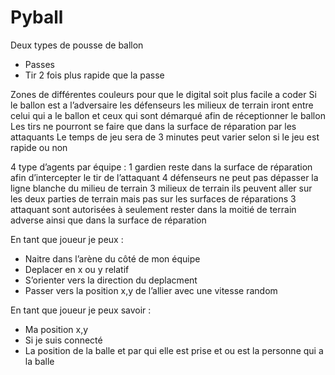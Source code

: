 # Pyball

Deux types de pousse de ballon 
- Passes 
- Tir 2 fois plus rapide que la passe

Zones de différentes couleurs pour que le digital soit plus facile a coder
Si le ballon est a l’adversaire les défenseurs les milieux de terrain iront entre celui qui a le ballon et ceux qui sont démarqué afin de réceptionner le ballon
Les tirs ne pourront se faire que dans la surface de réparation par les attaquants 
Le temps de jeu sera de 3 minutes peut varier selon si le jeu est rapide ou non 

4 type d’agents par équipe :
1 gardien reste dans la surface de réparation afin d’intercepter le tir de l’attaquant
4 défenseurs ne peut pas dépasser la ligne blanche du milieu de terrain 
3 milieux de terrain ils peuvent aller sur les deux parties de terrain mais pas sur les surfaces de réparations
3 attaquant sont autorisées à seulement rester dans la moitié de terrain adverse ainsi que dans la surface de réparation 

En tant que joueur je peux :
- Naitre dans l’arène du côté de mon équipe
- Deplacer en x ou y relatif 
- S’orienter vers la direction du deplacment  
- Passer vers la position x,y de l’allier avec une vitesse random

En tant que joueur je peux savoir :
- Ma position x,y
- Si je suis connecté 
- La position de la balle et par qui elle est prise et ou est la personne qui a la balle